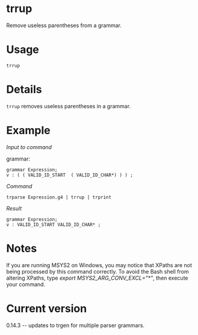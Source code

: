 # trrup

Remove useless parentheses from a grammar.

# Usage

    trrup

# Details

`trrup` removes useless parentheses in a grammar.

# Example

_Input to command_

grammar:

    grammar Expression;
    v : ( ( VALID_ID_START  ( VALID_ID_CHAR*) ) ) ;

_Command_

    trparse Expression.g4 | trrup | trprint

_Result_

    grammar Expression;
    v : VALID_ID_START VALID_ID_CHAR* ;

# Notes

If you are running MSYS2 on Windows, you may notice that XPaths are not being
processed by this command correctly. To avoid the Bash shell from altering
XPaths, type _export MSYS2_ARG_CONV_EXCL="*"_, then execute your command.

# Current version

0.14.3 -- updates to trgen for multiple parser grammars.
